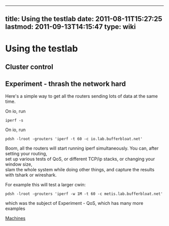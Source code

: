 
---
title: Using the testlab
date: 2011-08-11T15:27:25
lastmod: 2011-09-13T14:15:47
type: wiki
---
Using the testlab
=================

Cluster control
---------------

Experiment - thrash the network hard
------------------------------------

Here's a simple way to get all the routers sending lots of data at the
same time.

On <link>io</link>, run

`iperf -s`

On <link>io</link>, run

`pdsh -lroot -grouters 'iperf -t 60 -c io.lab.bufferbloat.net'`

Boom, all the routers will start running iperf simultaneously. You can,
after <link>setting your routing</link>,\
set up various tests of <link>QoS</link>, or <link>different TCP/ip
stacks</link>, or <link>changing your window size</link>,\
slam the whole system while doing other things, and capture the results
with tshark or wireshark.

For example this will test a larger cwin:

`pdsh -lroot -grouters 'iperf -w 1M -t 60 -c metis.lab.bufferbloat.net'`

which was the subject of <link>Experiment - QoS</link>, which has many
more examples

[Machines](Machines.md)
